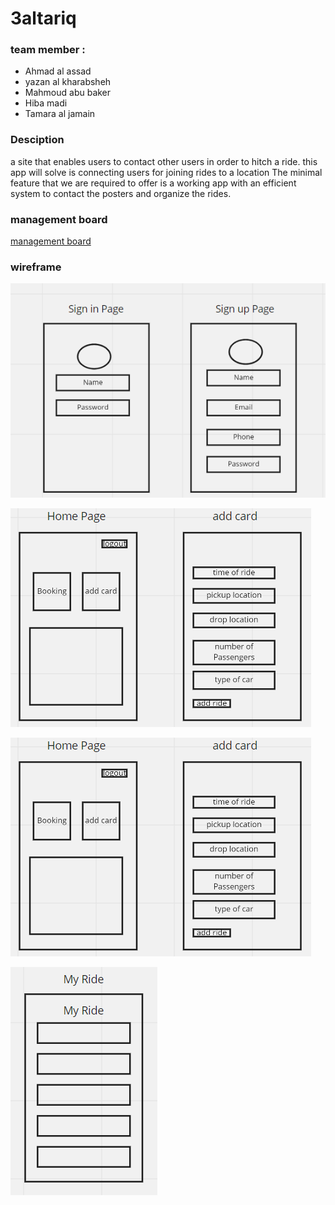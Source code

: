 # 3altariq
### team member :
* Ahmad al assad
* yazan al kharabsheh
* Mahmoud abu baker
* Hiba madi
* Tamara al jamain

### Desciption

a site that enables users to contact other users in order to hitch a ride.
this app will solve is connecting users for joining rides to a location
The minimal feature that we are required to offer is a working app with an efficient system to contact the posters and organize the rides.

### management board

[management board](https://github.com/Call-Stack-team/3altariq/projects/1)

### wireframe
![w1](images/wireframes/w1.PNG)

![w2](images/wireframes/w2.PNG)

![w3](images/wireframes/w2.PNG)

![w4](images/wireframes/w4.PNG)



